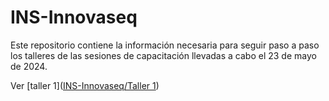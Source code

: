 # INS-Innovaseq
Este repositorio contiene la información necesaria para seguir paso a paso los talleres de las sesiones de capacitación llevadas a cabo el 23 de mayo de 2024.

Ver [taller 1]([INS-Innovaseq/Taller 1](https://github.com/malvaradol/INS-Innovaseq/tree/main/Taller%201))
